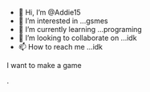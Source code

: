 - 👋 Hi, I’m @Addie15
- 👀 I’m interested in ...gsmes
- 🌱 I’m currently learning ...programing 
- 💞️ I’m looking to collaborate on ...idk
- 📫 How to reach me ...idk

<!---
Addie15/Addie15 is a ✨ special ✨ repository because its `README.md` (this file) appears on your GitHub profile.
You can click the Preview link to take a look at your changes.
--->I want to make a game

.

